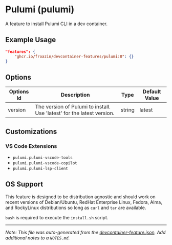 
# Pulumi (pulumi)

A feature to install Pulumi CLI in a dev container.

## Example Usage

```json
"features": {
    "ghcr.io/froazin/devcontainer-features/pulumi:0": {}
}
```

## Options

| Options Id | Description | Type | Default Value |
|-----|-----|-----|-----|
| version | The version of Pulumi to install. Use 'latest' for the latest version. | string | latest |

## Customizations

### VS Code Extensions

- `pulumi.pulumi-vscode-tools`
- `pulumi.pulumi-vscode-copilot`
- `pulumi.pulumi-lsp-client`

## OS Support

This feature is designed to be distribution agnostic and should work on recent versions of Debian/Ubuntu, RedHat Enterprise Linux, Fedora, Alma, and RockyLinux distributions so long as `curl` and `tar` are available.

`bash` is required to execute the `install.sh` script.


---

_Note: This file was auto-generated from the [devcontainer-feature.json](https://github.com/froazin/devcontainers/blob/main/features/src/pulumi/devcontainer-feature.json).  Add additional notes to a `NOTES.md`._
